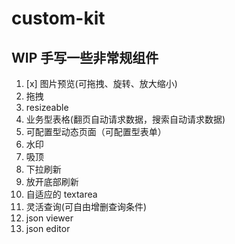 # custom-kit

## WIP 手写一些非常规组件

1. [x] 图片预览(可拖拽、旋转、放大缩小)
2. 拖拽
3. resizeable
4. 业务型表格(翻页自动请求数据，搜索自动请求数据)
5. 可配置型动态页面（可配置型表单）
6. 水印
7. 吸顶
8. 下拉刷新
9. 放开底部刷新
10. 自适应的 textarea
11. 灵活查询(可自由增删查询条件)
12. json viewer
13. json editor
